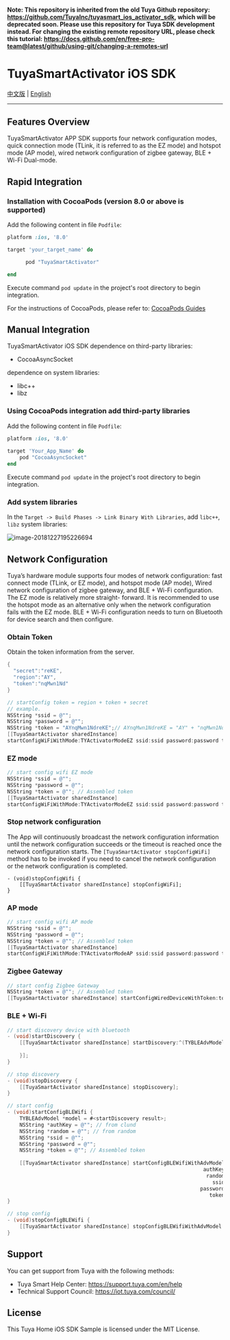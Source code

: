 #### Note: This repository is inherited from the old Tuya Github repository: https://github.com/TuyaInc/tuyasmart_ios_activator_sdk, which will be deprecated soon. Please use this repository for Tuya SDK development instead. For changing the existing remote repository URL, please check this tutorial: https://docs.github.com/en/free-pro-team@latest/github/using-git/changing-a-remotes-url

# TuyaSmartActivator iOS SDK

[中文版](README-zh.md) | [English](README.md)

---

## Features Overview

TuyaSmartActivator APP SDK supports four network configuration modes, quick connection mode (TLink, it is referred to as the EZ mode) and hotspot mode (AP mode),  wired network configuration of zigbee gateway, BLE + Wi-Fi Dual-mode.

## Rapid Integration

### Installation with CocoaPods (version 8.0 or above is supported)

Add the following content in file `Podfile`:

```ruby
platform :ios, '8.0'

target 'your_target_name' do

      pod "TuyaSmartActivator"

end
```

Execute command `pod update` in the project's root directory to begin integration.

For the instructions of CocoaPods, please refer to: [CocoaPods Guides](https://guides.cocoapods.org/)

## Manual Integration

TuyaSmartActivator iOS SDK dependence on third-party libraries:

- CocoaAsyncSocket

dependence on system libraries:

- libc++
- libz

### Using CocoaPods integration add third-party libraries

Add the following content in file `Podfile`:

```ruby
platform :ios, '8.0'
	
target 'Your_App_Name' do
	pod "CocoaAsyncSocket"
end
```

Execute command `pod update` in the project's root directory to begin integration.

### Add system libraries

In the `Target -> Build Phases -> Link Binary With Libraries`, add `libc++`, `libz` system libraries:

![image-20181227195226694](./image-20181227195226694.png)



## Network Configuration 

Tuya’s hardware module supports four modes of network configuration: fast connect mode (TLink, or EZ mode), and hotspot mode (AP mode), Wired network configuration of zigbee gateway, and BLE + Wi-Fi configuration. The EZ mode is relatively more straight- forward. It is recommended to use the hotspot mode as an alternative only when the network configuration fails with the EZ mode. BLE + Wi-Fi configuration needs to turn on Bluetooth for device search and then configure.

### Obtain Token

Obtain the token information from the server.

```objective-c
{
  "secret":"reKE",
  "region":"AY",
  "token":"nqMwn1Nd"
}

// startConfig token = region + token + secret
// example. 
NSString *ssid = @"";
NSString *password = @"";
NSString *token = "AYnqMwn1NdreKE";// AYnqMwn1NdreKE = "AY" + "nqMwn1Nd" + "reKE" 
[[TuyaSmartActivator sharedInstance]
startConfigWiFiWithMode:TYActivatorModeEZ ssid:ssid password:password token:token];
```

### EZ mode 

```objective-c
// start config wifi EZ mode
NSString *ssid = @"";
NSString *password = @"";
NSString *token = @""; // Assembled token
[[TuyaSmartActivator sharedInstance]
startConfigWiFiWithMode:TYActivatorModeEZ ssid:ssid password:password token:token];
```

###  Stop network configuration

The App will continuously broadcast the network configuration information until the network configuration succeeds or the timeout is reached once the network configuration starts. The `[TuyaSmartActivator stopConfigWiFi]` method has to be invoked if you need to cancel the network configuration or the network configuration is completed.

```objc
- (void)stopConfigWifi {
    [[TuyaSmartActivator sharedInstance] stopConfigWiFi];
}
```

### AP mode

```objective-c
// start config wifi AP mode
NSString *ssid = @"";
NSString *password = @"";
NSString *token = @""; // Assembled token
[[TuyaSmartActivator sharedInstance]
startConfigWiFiWithMode:TYActivatorModeAP ssid:ssid password:password token:token];
```

### Zigbee Gateway 

```objective-c
// start config Zigbee Gateway
NSString *token = @""; // Assembled token
[[TuyaSmartActivator sharedInstance] startConfigWiredDeviceWithToken:token];
```

### BLE + Wi-Fi 

```objective-c
// start discovery device with bluetooth
- (void)startDiscovery { 
    [[TuyaSmartActivator sharedInstance] startDiscovery:^(TYBLEAdvModel *model){
      
    }];
}

// stop discovery
- (void)stopDiscovery {
    [[TuyaSmartActivator sharedInstance] stopDiscovery];
}

// start config
- (void)startConfigBLEWifi {
    TYBLEAdvModel *model = #<startDiscovery result>;
    NSString *authKey = @""; // from clund
    NSString *random = @""; // from random
    NSString *ssid = @"";
    NSString *password = @"";
    NSString *token = @""; // Assembled token
  
    [[TuyaSmartActivator sharedInstance] startConfigBLEWifiWithAdvModel:model
                                                                authKey:authKeyauthKey
                                                                 random:random
                                                                   ssid:ssid
                                                               password:password
                                                                  token:token];
}

// stop config
- (void)stopConfigBLEWifi {
    [[TuyaSmartActivator sharedInstance] stopConfigBLEWifiWithAdvModel:#<discoveryModel>];
}
```

## Support

You can get support from Tuya with the following methods:

* Tuya Smart Help Center: https://support.tuya.com/en/help
* Technical Support Council: https://iot.tuya.com/council/

## License

This Tuya Home iOS SDK Sample is licensed under the MIT License.
